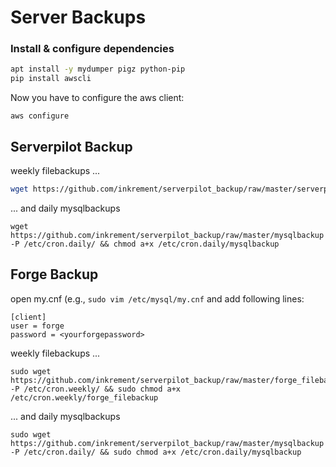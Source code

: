 # Server Backups


### Install & configure dependencies

```sh
apt install -y mydumper pigz python-pip
pip install awscli
```

Now you have to configure the aws client:

```
aws configure
```

## Serverpilot Backup

weekly filebackups ...
```sh
wget https://github.com/inkrement/serverpilot_backup/raw/master/serverpilot_filebackup -P /etc/cron.weekly/ && chmod a+x /etc/cron.weekly/serverpilot_filebackup
```
... and daily mysqlbackups
```
wget https://github.com/inkrement/serverpilot_backup/raw/master/mysqlbackup -P /etc/cron.daily/ && chmod a+x /etc/cron.daily/mysqlbackup
```

## Forge Backup

open my.cnf (e.g., `sudo vim /etc/mysql/my.cnf` and add following lines:
```
[client]
user = forge
password = <yourforgepassword>
```

weekly filebackups ...
```
sudo wget https://github.com/inkrement/serverpilot_backup/raw/master/forge_filebackup -P /etc/cron.weekly/ && sudo chmod a+x /etc/cron.weekly/forge_filebackup
```
... and daily mysqlbackups
```
sudo wget https://github.com/inkrement/serverpilot_backup/raw/master/mysqlbackup -P /etc/cron.daily/ && sudo chmod a+x /etc/cron.daily/mysqlbackup
```

